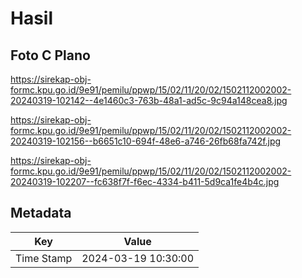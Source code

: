 # Hasil

## Foto C Plano

https://sirekap-obj-formc.kpu.go.id/9e91/pemilu/ppwp/15/02/11/20/02/1502112002002-20240319-102142--4e1460c3-763b-48a1-ad5c-9c94a148cea8.jpg

https://sirekap-obj-formc.kpu.go.id/9e91/pemilu/ppwp/15/02/11/20/02/1502112002002-20240319-102156--b6651c10-694f-48e6-a746-26fb68fa742f.jpg

https://sirekap-obj-formc.kpu.go.id/9e91/pemilu/ppwp/15/02/11/20/02/1502112002002-20240319-102207--fc638f7f-f6ec-4334-b411-5d9ca1fe4b4c.jpg


## Metadata

| Key        | Value               |
| ---------- | ------------------- |
| Time Stamp | 2024-03-19 10:30:00 |



